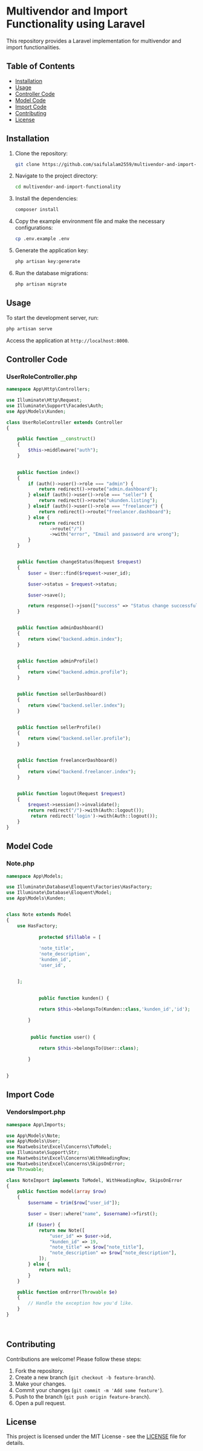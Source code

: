 
# Multivendor and Import Functionality using Laravel

This repository provides a Laravel implementation for multivendor and import functionalities.

## Table of Contents

- [Installation](#installation)
- [Usage](#usage)
- [Controller Code](#controller-code)
- [Model Code](#model-code)
- [Import Code](#import-code)
- [Contributing](#contributing)
- [License](#license)

## Installation

1. Clone the repository:
    ```sh
    git clone https://github.com/saifulalam2559/multivendor-and-import-functionality.git
    ```
2. Navigate to the project directory:
    ```sh
    cd multivendor-and-import-functionality
    ```
3. Install the dependencies:
    ```sh
    composer install
    ```
4. Copy the example environment file and make the necessary configurations:
    ```sh
    cp .env.example .env
    ```
5. Generate the application key:
    ```sh
    php artisan key:generate
    ```
6. Run the database migrations:
    ```sh
    php artisan migrate
    ```

## Usage

To start the development server, run:
```sh
php artisan serve
```
Access the application at `http://localhost:8000`.

## Controller Code

### UserRoleController.php

```php
namespace App\Http\Controllers;

use Illuminate\Http\Request;
use Illuminate\Support\Facades\Auth;
use App\Models\Kunden;

class UserRoleController extends Controller
{

    public function __construct()
    {
        $this->middleware("auth");
    }
    

    public function index()
    {
        if (auth()->user()->role === "admin") {
            return redirect()->route("admin.dashboard");
        } elseif (auth()->user()->role === "seller") {
            return redirect()->route("ukunden.listing");
        } elseif (auth()->user()->role === "freelancer") {
            return redirect()->route("freelancer.dashboard");
        } else {
            return redirect()
                ->route("/")
                ->with("error", "Email and password are wrong");
        }
    }


    public function changeStatus(Request $request)
    {
        $user = User::find($request->user_id);

        $user->status = $request->status;

        $user->save();

        return response()->json(["success" => "Status change successfully."]);
    }


    public function adminDashboard()
    {
        return view("backend.admin.index");
    }


    public function adminProfile()
    {
        return view("backend.admin.profile");
    }


    public function sellerDashboard()
    {
        return view("backend.seller.index");
    }


    public function sellerProfile()
    {
        return view("backend.seller.profile");
    }


    public function freelancerDashboard()
    {
        return view("backend.freelancer.index");
    }


    public function logout(Request $request)
    {
        $request->session()->invalidate(); 
        return redirect("/")->with(Auth::logout());
         return redirect('login')->with(Auth::logout());
    }
}
```

## Model Code

### Note.php

```php
namespace App\Models;

use Illuminate\Database\Eloquent\Factories\HasFactory;
use Illuminate\Database\Eloquent\Model;
use App\Models\Kunden;


class Note extends Model
{
    use HasFactory;
    
            protected $fillable = [
            
            'note_title',
            'note_description',
            'kunden_id',
            'user_id',


    ];
            
            
            public function kunden() {

            return $this->belongsTo(Kunden::class,'kunden_id','id');

        }
        
        
         public function user() {

            return $this->belongsTo(User::class);

        }
           
            
}
```

## Import Code

### VendorsImport.php

```php
namespace App\Imports;

use App\Models\Note;
use App\Models\User;
use Maatwebsite\Excel\Concerns\ToModel;
use Illuminate\Support\Str;
use Maatwebsite\Excel\Concerns\WithHeadingRow;
use Maatwebsite\Excel\Concerns\SkipsOnError;
use Throwable;

class NoteImport implements ToModel, WithHeadingRow, SkipsOnError
{
    public function model(array $row)
    {
        $username = trim($row["user_id"]);

        $user = User::where("name", $username)->first();

        if ($user) {
            return new Note([
                "user_id" => $user->id,
                "kunden_id" => 19,
                "note_title" => $row["note_title"],
                "note_description" => $row["note_description"],
            ]);
        } else {
            return null;
        }
    }

    public function onError(Throwable $e)
    {
        // Handle the exception how you'd like.
    }
}

        
```

## Contributing

Contributions are welcome! Please follow these steps:

1. Fork the repository.
2. Create a new branch (`git checkout -b feature-branch`).
3. Make your changes.
4. Commit your changes (`git commit -m 'Add some feature'`).
5. Push to the branch (`git push origin feature-branch`).
6. Open a pull request.

## License

This project is licensed under the MIT License - see the [LICENSE](LICENSE) file for details.
